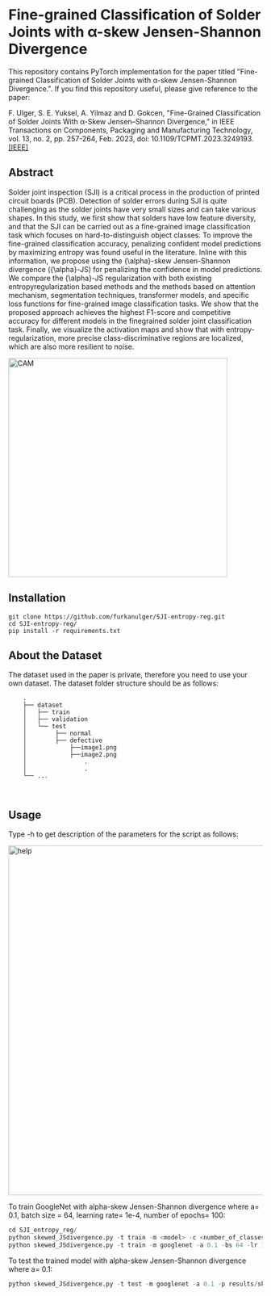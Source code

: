 # Fine-grained Classification of Solder Joints with α-skew Jensen-Shannon Divergence


This repository contains PyTorch implementation for the paper titled "Fine-grained Classification of Solder Joints with α-skew Jensen-Shannon Divergence.".
If you find this repository useful, please give reference to the paper:

F. Ulger, S. E. Yuksel, A. Yilmaz and D. Gokcen, "Fine-Grained Classification of Solder Joints With α-Skew Jensen–Shannon Divergence," in IEEE Transactions on Components, Packaging and Manufacturing Technology, vol. 13, no. 2, pp. 257-264, Feb. 2023, doi: 10.1109/TCPMT.2023.3249193.
[[IEEE]](https://ieeexplore.ieee.org/abstract/document/10054132)

## Abstract
Solder joint inspection (SJI) is a critical process in the production of printed circuit boards (PCB). Detection of solder errors during SJI is quite challenging as the solder joints have very small sizes and can take various shapes. In this study, we first show that solders have low feature diversity, and that the SJI can be carried out as a fine-grained image classification task which focuses on hard-to-distinguish object classes. To improve the fine-grained classification accuracy, penalizing confident model predictions by maximizing entropy was found useful in the literature. Inline with this information, we propose using the {\alpha}-skew Jensen-Shannon divergence ({\alpha}-JS) for penalizing the confidence in model predictions. We compare the {\alpha}-JS regularization with both existing entropyregularization based methods and the methods based on attention mechanism, segmentation techniques, transformer models, and specific loss functions for fine-grained image classification tasks. We show that the proposed approach achieves the highest F1-score and competitive accuracy for different models in the finegrained solder joint classification task. Finally, we visualize the activation maps and show that with entropy-regularization, more precise class-discriminative regions are localized, which are also more resilient to noise.

<img width="434" alt="CAM" src="https://github.com/furkanulger/reg_skewJSD/blob/main/CAM.PNG">


## Installation
```
git clone https://github.com/furkanulger/SJI-entropy-reg.git
cd SJI-entropy-reg/
pip install -r requirements.txt
```
## About the Dataset
The dataset used in the paper is private, therefore you need to use your own dataset. The dataset folder structure should be as follows:
```
    .
    ├── dataset                   
    │   ├── train 
    │   ├── validation        
    │   └── test    
    │        ├── normal
    │        ├── defective
    │            ├──image1.png
    │            ├──image2.png
    │                .
    │                .    
    └── ...
    
    
```   
## Usage

Type -h to get description of the parameters for the script as follows:

<img width="693" alt="help" src="https://user-images.githubusercontent.com/50952046/211635714-3a9f720f-d63d-4125-ab6d-d70b47fcaf74.PNG">

To train GoogleNet with alpha-skew Jensen-Shannon divergence where a= 0.1, batch size = 64, learning rate= 1e-4, number of epochs= 100:
```python
cd SJI_entropy_reg/
python skewed_JSdivergence.py -t train -m <model> -c <number_of_classes>(default:2) -a <skewness_value>(default:0.5) -lr <learning rate>(default:1e-4) -e <num_of_epochs>(default:150)
python skewed_JSdivergence.py -t train -m googlenet -a 0.1 -bs 64 -lr 1e-4 -e 100
```    
To test the trained model with alpha-skew Jensen-Shannon divergence where a= 0.1:
```python
python skewed_JSdivergence.py -t test -m googlenet -a 0.1 -p results/skewed_JSD_model_.pth
```  
